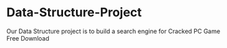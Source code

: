 # Data-Structure-Project
Our Data Structure project is to build a search engine for
Cracked PC Game Free Download
